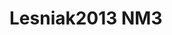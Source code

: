 <a name="material" />

# Lesniak2013 NM3
<script type="application/ld+json">
  {
    "@context": "https://schema.org/",
    "@type": "ChemicalSubstance",
    "http://purl.org/dc/terms/conformsTo":
      {
        "@type": "CreativeWork",
        "@id": "https://bioschemas.org/profiles/ChemicalSubstance/0.4-RELEASE/"
      },
    "@id": "https://egonw.github.io/nanowiki/nanowiki298.html#material",
    "name": "Lesniak2013 NM3",
    "sameAs": "http://127.0.0.1/mediawiki/index.php/Special:URIResolver/Lesniak2013_NM3"
  }
</script>

